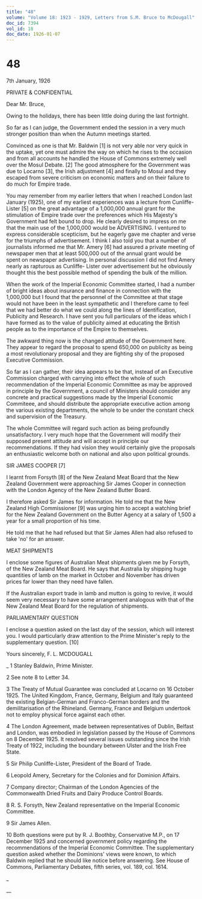 ```yaml
---
title: "48"
volume: "Volume 18: 1923 - 1929, Letters from S.M. Bruce to McDougall"
doc_id: 7394
vol_id: 18
doc_date: 1926-01-07
---
```


# 48

7th January, 1926

PRIVATE &amp; CONFIDENTIAL

Dear Mr. Bruce,

Owing to the holidays, there has been little doing during the last fortnight.

So far as I can judge, the Government ended the session in a very much stronger position than when the Autumn meetings started.

Convinced as one is that Mr. Baldwin [1] is not very able nor very quick in the uptake, yet one must admire the way on which he rises to the occasion and from all accounts he handled the House of Commons extremely well over the Mosul Debate. [2] The good atmosphere for the Government was due to Locarno [3], the Irish adjustment [4] and finally to Mosul and they escaped from severe criticism on economic matters and on their failure to do much for Empire trade.

You may remember from my earlier letters that when I reached London last January (1925), one of my earliest experiences was a lecture from Cunliffe-Lister [5] on the great advantage of a 1,000,000 annual grant for the stimulation of Empire trade over the preferences which His Majesty's Government had felt bound to drop. He clearly desired to impress on me that the main use of the 1,000,000 would be ADVERTISING. I ventured to express considerable scepticism, but he eagerly gave me chapter and verse for the triumphs of advertisement. I think I also told you that a number of journalists informed me that Mr. Amery [6] had assured a private meeting of newspaper men that at least 500,000 out of the annual grant would be spent on newspaper advertising. In personal discussion I did not find Amery nearly as rapturous as Cunliffe- Lister over advertisement but he obviously thought this the best possible method of spending the bulk of the million.

When the work of the Imperial Economic Committee started, I had a number of bright ideas about insurance and finance in connection with the 1,000,000 but I found that the personnel of the Committee at that stage would not have been in the least sympathetic and I therefore came to feel that we had better do what we could along the lines of Identification, Publicity and Research. I have sent you full particulars of the ideas which I have formed as to the value of publicity aimed at educating the British people as to the importance of the Empire to themselves.

The awkward thing now is the changed attitude of the Government here. They appear to regard the proposal to spend 650,000 on publicity as being a most revolutionary proposal and they are fighting shy of the proposed Executive Commission.

So far as I can gather, their idea appears to be that, instead of an Executive Commission charged with carrying into effect the whole of such recommendation of the Imperial Economic Committee as may be approved in principle by the Government, a council of Ministers should consider any concrete and practical suggestions made by the Imperial Economic Commiteee, and should distribute the appropriate executive action among the various existing departments, the whole to be under the constant check and supervision of the Treasury.

The whole Committee will regard such action as being profoundly unsatisfactory. I very much hope that the Government will modify their supposed present attitude and will accept in principle our recommendations. If they had vision they would certainly give the proposals an enthusiastic welcome both on national and also upon political grounds.

SIR JAMES COOPER [7]

I learnt from Forsyth [8] of the New Zealand Meat Board that the New Zealand Government were approaching Sir James Cooper in connection with the London Agency of the New Zealand Butter Board.

I therefore asked Sir James for information. He told me that the New Zealand High Commissioner [9] was urging him to accept a watching brief for the New Zealand Government on the Butter Agency at a salary of 1,500 a year for a small proportion of his time.

He told me that he had refused but that Sir James Allen had also refused to take 'no' for an answer.

MEAT SHIPMENTS

I enclose some figures of Australian Meat shipments given me by Forsyth, of the New Zealand Meat Board. He says that Australia by shipping huge quantities of lamb on the market in October and November has driven prices far lower than they need have fallen.

If the Australian export trade in lamb and mutton is going to revive, it would seem very necessary to have some arrangement analogous with that of the New Zealand Meat Board for the regulation of shipments.

PARLIAMENTARY QUESTION

I enclose a question asked on the last day of the session, which will interest you. I would particularly draw attention to the Prime Minister's reply to the supplementary question. [10]

Yours sincerely, F. L. MCDOUGALL 

_ 1 Stanley Baldwin, Prime Minister.

2 See note 8 to Letter 34.

3 The Treaty of Mutual Guarantee was concluded at Locarno on 16 October 1925. The United Kingdom, France, Germany, Belgium and Italy guaranteed the existing Belgian-German and Franco-German borders and the demilitarisation of the Rhineland. Germany, France and Belgium undertook not to employ physical force against each other.

4 The London Agreement, made between representatives of Dublin, Belfast and London, was embodied in legislation passed by the House of Commons on 8 December 1925. It resolved several issues outstanding since the Irish Treaty of 1922, including the boundary between Ulster and the Irish Free State.

5 Sir Philip Cunliffe-Lister, President of the Board of Trade.

6 Leopold Amery, Secretary for the Colonies and for Dominion Affairs.

7 Company director; Chairman of the London Agencies of the Commonwealth Dried Fruits and Dairy Produce Control Boards.

8 R. S. Forsyth, New Zealand representative on the Imperial Economic Committee.

9 Sir James Allen.

10 Both questions were put by R. J. Boothby, Conservative M.P., on 17 December 1925 and concerned government policy regarding the recommendations of the Imperial Economic Committee. The supplementary question asked whether the Dominions' views were known, to which Baldwin replied that he should like notice before answering. See House of Commons, Parliamentary Debates, fifth series, vol. 189, col. 1614.

_

__
